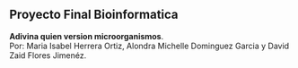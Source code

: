 ## **Proyecto Final Bioinformatica**
**Adivina quien version microorganismos**.  
Por: Maria Isabel Herrera Ortiz, Alondra Michelle Dominguez Garcia y David Zaid Flores Jimenéz.
